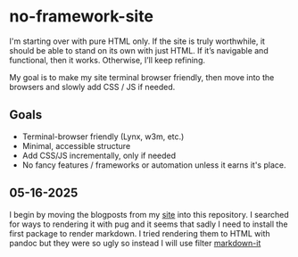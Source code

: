 # no-framework-site

I'm starting over with pure HTML only. If the site is truly worthwhile, it should be able to stand on its own with just HTML. If it’s navigable and functional, then it works. Otherwise, I’ll keep refining.

My goal is to make my site terminal browser friendly, then move into the browsers and slowly add CSS / JS if needed.

## Goals
- Terminal-browser friendly (Lynx, w3m, etc.)
- Minimal, accessible structure
- Add CSS/JS incrementally, only if needed
- No fancy features / frameworks or automation unless it earns it's place.

## 05-16-2025

I begin by moving the blogposts from my [site]("https://www.techwebunraveled.xyz/") into this repository. I searched for ways to rendering it with pug and it seems that sadly I need to install the first package to render markdown. I tried rendering them to HTML with pandoc but they were so ugly so instead I will use filter [markdown-it]("https://www.npmjs.com/package/jstransformer-markdown-it")
